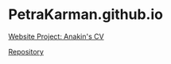 # PetraKarman.github.io
[Website Project: Anakin's CV](https://petrakarman.github.io/)

[Repository](https://github.com/PetraKarman/PetraKarman.github.io.git)
